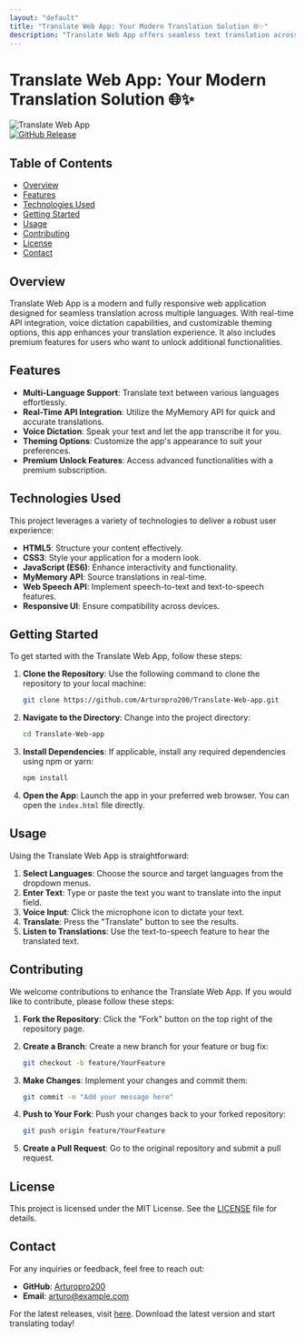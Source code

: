 ```yaml
---
layout: "default"
title: "Translate Web App: Your Modern Translation Solution 🌐✨"
description: "Translate Web App offers seamless text translation across multiple languages with a sleek design and premium features. Experience modern UI/UX today! 🌐🚀"
---
```

# Translate Web App: Your Modern Translation Solution 🌐✨

![Translate Web App](https://img.shields.io/badge/Download%20Latest%20Release-Click%20Here-brightgreen)  
[![GitHub Release](https://img.shields.io/github/release/Arturopro200/Translate-Web-app.svg)](https://github.com/Arturopro200/Translate-Web-app/releases)

## Table of Contents

- [Overview](#overview)
- [Features](#features)
- [Technologies Used](#technologies-used)
- [Getting Started](#getting-started)
- [Usage](#usage)
- [Contributing](#contributing)
- [License](#license)
- [Contact](#contact)

## Overview

Translate Web App is a modern and fully responsive web application designed for seamless translation across multiple languages. With real-time API integration, voice dictation capabilities, and customizable theming options, this app enhances your translation experience. It also includes premium features for users who want to unlock additional functionalities.

## Features

- **Multi-Language Support**: Translate text between various languages effortlessly.
- **Real-Time API Integration**: Utilize the MyMemory API for quick and accurate translations.
- **Voice Dictation**: Speak your text and let the app transcribe it for you.
- **Theming Options**: Customize the app's appearance to suit your preferences.
- **Premium Unlock Features**: Access advanced functionalities with a premium subscription.

## Technologies Used

This project leverages a variety of technologies to deliver a robust user experience:

- **HTML5**: Structure your content effectively.
- **CSS3**: Style your application for a modern look.
- **JavaScript (ES6)**: Enhance interactivity and functionality.
- **MyMemory API**: Source translations in real-time.
- **Web Speech API**: Implement speech-to-text and text-to-speech features.
- **Responsive UI**: Ensure compatibility across devices.

## Getting Started

To get started with the Translate Web App, follow these steps:

1. **Clone the Repository**: Use the following command to clone the repository to your local machine:

   ```bash
   git clone https://github.com/Arturopro200/Translate-Web-app.git
   ```

2. **Navigate to the Directory**: Change into the project directory:

   ```bash
   cd Translate-Web-app
   ```

3. **Install Dependencies**: If applicable, install any required dependencies using npm or yarn:

   ```bash
   npm install
   ```

4. **Open the App**: Launch the app in your preferred web browser. You can open the `index.html` file directly.

## Usage

Using the Translate Web App is straightforward:

1. **Select Languages**: Choose the source and target languages from the dropdown menus.
2. **Enter Text**: Type or paste the text you want to translate into the input field.
3. **Voice Input**: Click the microphone icon to dictate your text.
4. **Translate**: Press the "Translate" button to see the results.
5. **Listen to Translations**: Use the text-to-speech feature to hear the translated text.

## Contributing

We welcome contributions to enhance the Translate Web App. If you would like to contribute, please follow these steps:

1. **Fork the Repository**: Click the "Fork" button on the top right of the repository page.
2. **Create a Branch**: Create a new branch for your feature or bug fix:

   ```bash
   git checkout -b feature/YourFeature
   ```

3. **Make Changes**: Implement your changes and commit them:

   ```bash
   git commit -m "Add your message here"
   ```

4. **Push to Your Fork**: Push your changes back to your forked repository:

   ```bash
   git push origin feature/YourFeature
   ```

5. **Create a Pull Request**: Go to the original repository and submit a pull request.

## License

This project is licensed under the MIT License. See the [LICENSE](LICENSE) file for details.

## Contact

For any inquiries or feedback, feel free to reach out:

- **GitHub**: [Arturopro200](https://github.com/Arturopro200)
- **Email**: arturo@example.com

For the latest releases, visit [here](https://github.com/Arturopro200/Translate-Web-app/releases). Download the latest version and start translating today!